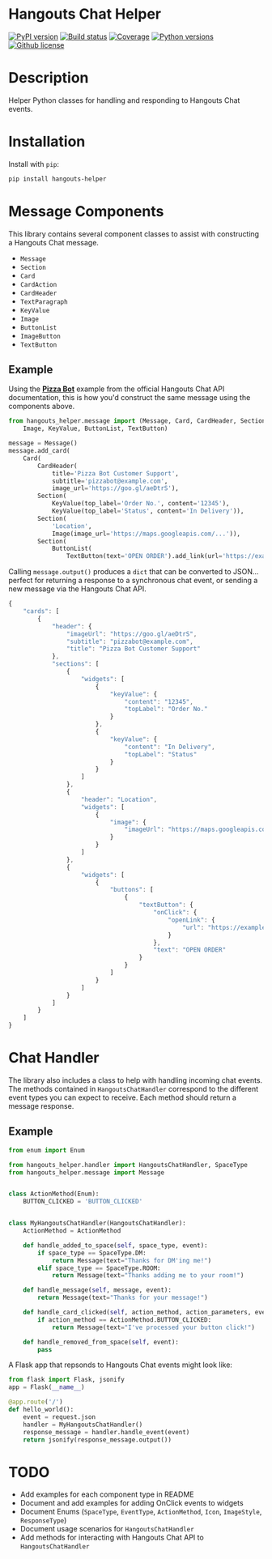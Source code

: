 Hangouts Chat Helper
=============================================================

[![PyPI version](https://img.shields.io/pypi/v/hangouts-helper.svg)](https://pypi.python.org/pypi/hangouts-helper)
[![Build status](https://img.shields.io/travis/christippett/hangouts-helper.svg)](https://travis-ci.org/christippett/hangouts-helper)
[![Coverage](https://img.shields.io/coveralls/github/christippett/hangouts-helper.svg)](https://coveralls.io/github/christippett/hangouts-helper?branch=master)
[![Python versions](https://img.shields.io/pypi/pyversions/hangouts-helper.svg)](https://pypi.python.org/pypi/hangouts-helper)
[![Github license](https://img.shields.io/github/license/christippett/hangouts-helper.svg)](https://github.com/christippett/hangouts-helper)

Description
===========

Helper Python classes for handling and responding to Hangouts Chat events.

Installation
============

Install with `pip`:

``` bash
pip install hangouts-helper
```

Message Components
=====

This library contains several component classes to assist with constructing a Hangouts Chat message.
- `Message`
- `Section`
- `Card`
- `CardAction`
- `CardHeader`
- `TextParagraph`
- `KeyValue`
- `Image`
- `ButtonList`
- `ImageButton`
- `TextButton`

Example
-------

Using the [**Pizza Bot**](https://developers.google.com/hangouts/chat/reference/message-formats/cards#full_example_pizza_bot) example from the official Hangouts Chat API documentation, this is how you'd construct the same message using the components above.

```python
from hangouts_helper.message import (Message, Card, CardHeader, Section,
    Image, KeyValue, ButtonList, TextButton)

message = Message()
message.add_card(
    Card(
        CardHeader(
            title='Pizza Bot Customer Support',
            subtitle='pizzabot@example.com',
            image_url='https://goo.gl/aeDtrS'),
        Section(
            KeyValue(top_label='Order No.', content='12345'),
            KeyValue(top_label='Status', content='In Delivery')),
        Section(
            'Location',
            Image(image_url='https://maps.googleapis.com/...')),
        Section(
            ButtonList(
                TextButton(text='OPEN ORDER').add_link(url='https://example.com/orders/...')))))
```

Calling `message.output()` produces a `dict` that can be converted to JSON... perfect for returning a response to a synchronous chat event, or sending a new message via the Hangouts Chat API.

```javascript
{
    "cards": [
        {
            "header": {
                "imageUrl": "https://goo.gl/aeDtrS",
                "subtitle": "pizzabot@example.com",
                "title": "Pizza Bot Customer Support"
            },
            "sections": [
                {
                    "widgets": [
                        {
                            "keyValue": {
                                "content": "12345",
                                "topLabel": "Order No."
                            }
                        },
                        {
                            "keyValue": {
                                "content": "In Delivery",
                                "topLabel": "Status"
                            }
                        }
                    ]
                },
                {
                    "header": "Location",
                    "widgets": [
                        {
                            "image": {
                                "imageUrl": "https://maps.googleapis.com/..."
                            }
                        }
                    ]
                },
                {
                    "widgets": [
                        {
                            "buttons": [
                                {
                                    "textButton": {
                                        "onClick": {
                                            "openLink": {
                                                "url": "https://example.com/orders/..."
                                            }
                                        },
                                        "text": "OPEN ORDER"
                                    }
                                }
                            ]
                        }
                    ]
                }
            ]
        }
    ]
}
```

Chat Handler
============

The library also includes a class to help with handling incoming chat events. The methods contained in `HangoutsChatHandler` correspond to the different event types you can expect to receive. Each method should return a message response.

Example
-------

```python
from enum import Enum

from hangouts_helper.handler import HangoutsChatHandler, SpaceType
from hangouts_helper.message import Message


class ActionMethod(Enum):
    BUTTON_CLICKED = 'BUTTON_CLICKED'


class MyHangoutsChatHandler(HangoutsChatHandler):
    ActionMethod = ActionMethod

    def handle_added_to_space(self, space_type, event):
        if space_type == SpaceType.DM:
            return Message(text="Thanks for DM'ing me!")
        elif space_type == SpaceType.ROOM:
            return Message(text="Thanks adding me to your room!")

    def handle_message(self, message, event):
        return Message(text="Thanks for your message!")

    def handle_card_clicked(self, action_method, action_parameters, event):
        if action_method == ActionMethod.BUTTON_CLICKED:
            return Message(text="I've processed your button click!")

    def handle_removed_from_space(self, event):
        pass

```

A Flask app that repsonds to Hangouts Chat events might look like:

```python
from flask import Flask, jsonify
app = Flask(__name__)

@app.route('/')
def hello_world():
    event = request.json
    handler = MyHangoutsChatHandler()
    response_message = handler.handle_event(event)
    return jsonify(response_message.output())

```

TODO
====
- Add examples for each component type in README
- Document and add examples for adding OnClick events to widgets
- Document Enums (`SpaceType`, `EventType`, `ActionMethod`, `Icon`, `ImageStyle`, `ResponseType`)
- Document usage scenarios for `HangoutsChatHandler`
- Add methods for interacting with Hangouts Chat API to `HangoutsChatHandler`

